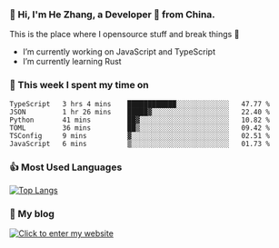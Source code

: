 ### 👋 Hi, I'm He Zhang, a Developer 🚀 from China.

This is the place where I opensource stuff and break things :rofl:

- I’m currently working on JavaScript and TypeScript
- I’m currently learning Rust

### 💪 This week I spent my time on 
<!--START_SECTION:waka-->

```text
TypeScript   3 hrs 4 mins    ████████████░░░░░░░░░░░░░   47.77 %
JSON         1 hr 26 mins    █████▓░░░░░░░░░░░░░░░░░░░   22.40 %
Python       41 mins         ██▓░░░░░░░░░░░░░░░░░░░░░░   10.82 %
TOML         36 mins         ██▒░░░░░░░░░░░░░░░░░░░░░░   09.42 %
TSConfig     9 mins          ▓░░░░░░░░░░░░░░░░░░░░░░░░   02.51 %
JavaScript   6 mins          ▒░░░░░░░░░░░░░░░░░░░░░░░░   01.73 %
```

<!--END_SECTION:waka-->

### 👍 Most Used Languages
[![Top Langs](https://github-readme-stats.vercel.app/api/top-langs/?username=zhanghecool&layout=compact)](https://zhanghe.cool)

### 🌈 My blog 
[![Click to enter my website](https://cdn.jsdelivr.net/gh/zhanghecool/assets/images/gif/zhanghecools.gif)](https://zhanghe.cool)
